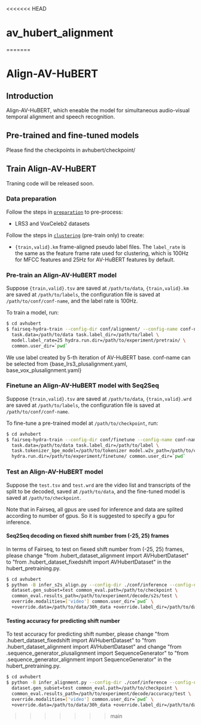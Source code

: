 <<<<<<< HEAD
# av_hubert_alignment
=======
# Align-AV-HuBERT


## Introduction
Align-AV-HuBERT, which eneable the model for simultaneous audio-visual temporal alignment and
speech recognition.


## Pre-trained and fine-tuned models

Please find the checkpoints in avhubert/checkpoint/


## Train Align-AV-HuBERT

Traning code will be released soon.
### Data preparation

Follow the steps in [`preparation`](https://github.com/facebookresearch/av_hubert/avhubert/preparation/) to pre-process:
- LRS3 and VoxCeleb2 datasets

Follow the steps in [`clustering`](https://github.com/facebookresearch/av_hubert/avhubert/clustering/) (pre-train only) to create:
- `{train,valid}.km` frame-aligned pseudo label files.
The `label_rate` is the same as the feature frame rate used for clustering,
which is 100Hz for MFCC features and 25Hz for AV-HuBERT features by default.

### Pre-train an Align-AV-HuBERT model

Suppose `{train,valid}.tsv` are saved at `/path/to/data`, `{train,valid}.km`
are saved at `/path/to/labels`, the configuration file is saved at `/path/to/conf/conf-name`, and the label rate is 100Hz.

To train a model, run:
```sh
$ cd avhubert
$ fairseq-hydra-train --config-dir conf/alignment/ --config-name conf-name \
  task.data=/path/to/data task.label_dir=/path/to/label \
  model.label_rate=25 hydra.run.dir=/path/to/experiment/pretrain/ \
  common.user_dir=`pwd`
```
We use label created by 5-th iteration of AV-HuBERT base.
conf-name can be selected from {base_lrs3_plusalignment.yaml, base_vox_plusalignment.yaml}

### Finetune an Align-AV-HuBERT model with Seq2Seq
Suppose `{train,valid}.tsv` are saved at `/path/to/data`, `{train,valid}.wrd`
are saved at `/path/to/labels`, the configuration file is saved at `/path/to/conf/conf-name`.

To fine-tune a pre-trained model at `/path/to/checkpoint`, run:
```sh
$ cd avhubert
$ fairseq-hydra-train --config-dir conf/finetune --config-name conf-name \      
  task.data=/path/to/data task.label_dir=/path/to/label \
  task.tokenizer_bpe_model=/path/to/tokenizer model.w2v_path=/path/to/checkpoint \
  hydra.run.dir=/path/to/experiment/finetune/ common.user_dir=`pwd`
```

### Test an Align-AV-HuBERT model
Suppose the `test.tsv` and `test.wrd` are the video list and transcripts of
the split to be decoded, saved at `/path/to/data`, and the fine-tuned model is
saved at `/path/to/checkpoint`.

Note that in Fairseq, all gpus are used for inference and data are splited according to number of gpus. So it is suggested to specify a gpu for inference.

#### Seq2Seq decoding on fiexed shift number from (-25, 25) frames

In terms of Fairseq, to test on fiexed shift number from (-25, 25) frames, please change "from .hubert_dataset_alignment import AVHubertDataset" to "from .hubert_dataset_fixedshift import AVHubertDataset" in the hubert_pretraining.py.


```sh
$ cd avhubert
$ python -B infer_s2s_align.py --config-dir ./conf/inference --config-name s2s_decode.yaml \
  dataset.gen_subset=test common_eval.path=/path/to/checkpoint \
  common_eval.results_path=/path/to/experiment/decode/s2s/test \
  override.modalities=['video'] common.user_dir=`pwd` \
  +override.data=/path/to/data/30h_data +override.label_dir=/path/to/data/30h_data
```

#### Testing accuracy for predicting shift number

To test accuracy for predicting shift number, please change "from .hubert_dataset_fixedshift import AVHubertDataset" to "from .hubert_dataset_alignment import AVHubertDataset" and change "from .sequence_generator_plusalignment import SequenceGenerator" to "from .sequence_generator_alignment import SequenceGenerator" in the hubert_pretraining.py.

```sh
$ cd avhubert
$ python -B infer_alignment.py --config-dir ./conf/inference --config-name infer_alignment.yaml \
  dataset.gen_subset=test common_eval.path=/path/to/checkpoint \
  common_eval.results_path=/path/to/experiment/decode/accuracy/test \
  override.modalities=['video'] common.user_dir=`pwd` \
  +override.data=/path/to/data/30h_data +override.label_dir=/path/to/data/30h_data
```


>>>>>>> main

